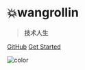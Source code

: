 <!-- ![logo](_media/logo.jpeg ':size=5%') -->

# 💥**wangrollin**

> **技术人生**



[GitHub](https://github.com/wangrollin)
[Get Started](/docs/关于作者/wangrollin.md)

![color](#EFEFEF)